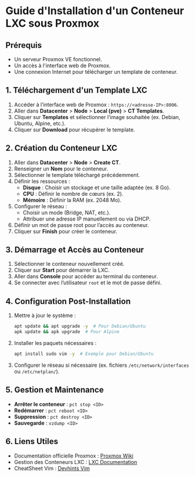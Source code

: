 # Guide d'Installation d'un Conteneur LXC sous Proxmox

## Prérequis
- Un serveur Proxmox VE fonctionnel.
- Un accès à l'interface web de Proxmox.
- Une connexion Internet pour télécharger un template de conteneur.

## 1. Téléchargement d'un Template LXC
1. Accéder à l’interface web de Proxmox : `https://<adresse-IP>:8006`.
2. Aller dans **Datacenter** > **Node** > **Local (pve)** > **CT Templates**.
3. Cliquer sur **Templates** et sélectionner l’image souhaitée (ex. Debian, Ubuntu, Alpine, etc.).
4. Cliquer sur **Download** pour récupérer le template.

## 2. Création du Conteneur LXC
1. Aller dans **Datacenter** > **Node** > **Create CT**.
2. Renseigner un **Nom** pour le conteneur.
3. Sélectionner le template téléchargé précédemment.
4. Définir les ressources :
   - **Disque** : Choisir un stockage et une taille adaptée (ex. 8 Go).
   - **CPU** : Définir le nombre de cœurs (ex. 2).
   - **Mémoire** : Définir la RAM (ex. 2048 Mo).
5. Configurer le réseau :
   - Choisir un mode (Bridge, NAT, etc.).
   - Attribuer une adresse IP manuellement ou via DHCP.
6. Définir un mot de passe root pour l’accès au conteneur.
7. Cliquer sur **Finish** pour créer le conteneur.

## 3. Démarrage et Accès au Conteneur
1. Sélectionner le conteneur nouvellement créé.
2. Cliquer sur **Start** pour démarrer la LXC.
3. Aller dans **Console** pour accéder au terminal du conteneur.
4. Se connecter avec l’utilisateur `root` et le mot de passe défini.

## 4. Configuration Post-Installation
1. Mettre à jour le système :
   ```bash
   apt update && apt upgrade -y  # Pour Debian/Ubuntu
   apk update && apk upgrade  # Pour Alpine
   ```
2. Installer les paquets nécessaires :
   ```bash
   apt install sudo vim -y  # Exemple pour Debian/Ubuntu
   ```
3. Configurer le réseau si nécessaire (ex. fichiers `/etc/network/interfaces` ou `/etc/netplan/`).

## 5. Gestion et Maintenance
- **Arrêter le conteneur** : `pct stop <ID>`
- **Redémarrer** : `pct reboot <ID>`
- **Suppression** : `pct destroy <ID>`
- **Sauvegarde** : `vzdump <ID>`

## 6. Liens Utiles
- Documentation officielle Proxmox : [Proxmox Wiki](https://pve.proxmox.com/wiki/Main_Page)
- Gestion des Conteneurs LXC : [LXC Documentation](https://linuxcontainers.org/)
- CheatSheet Vim : [Devhints Vim](https://devhints.io/vim)

